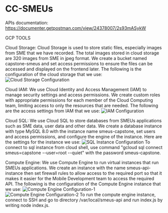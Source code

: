 # CC-SMEUs

APIs documentation: https://documenter.getpostman.com/view/24378007/2s93mASykW


GCP TOOLS

Cloud Storage:
Cloud Storage is used to store static files, especially images from SME that we have recorded. The total images stored in cloud storage are 320 images from SME in jpeg format. We create a bucket named capstone-smeus and set access permissions to ensure the files can be accessed and displayed on the frontend later. The following is the configuration of the cloud storage that we use:
![Cloud Storage Configuration](https://github.com/Skycyon/CC-SMEUs/assets/102421135/c78b1f07-8423-4a23-90fd-462c334e3ffe)

Cloud IAM:
We use Cloud Identity and Access Management (IAM) to manage security settings and access permissions. We create custom roles with appropriate permissions for each member of the Cloud Computing team, limiting access to only the resources that are needed. The following are the access settings from IAM that we use:
![IAM Configuration](https://github.com/Skycyon/CC-SMEUs/assets/102421135/3d1ddbe3-fc30-4e10-8d60-871e2b4ad5c2)

Cloud SQL:
We use Cloud SQL to store databases from SMEUs applications such as SME data, user data and other data. We create a database instance with type MySQL 8.0 with the instance name smeus-capstone, set users and access permissions, and configure the engine of the instance. Here are the settings for the instance we use:
![SQL Instance Configuration](https://github.com/Skycyon/CC-SMEUs/assets/102421135/639ba082-e40f-4273-b010-08e6709b5f60)
To connect to sql instance from cloud shell, use command "gcloud sql connect smeus=capstone  --user=root --quiet" with the password smeus-capstone.

Compute Engine:
We use Compute Engine to run virtual instances that run SMEUs applications. We create an instance with the name smeus-api-instance then set firewall rules to allow access to the required port so that it makes it easier for the Mobile Development team to access the required API. The following is the configuration of the Compute Engine instance that we use:
![Compute Engine Configuration-1](https://github.com/Skycyon/CC-SMEUs/assets/102421135/6277ef34-98ff-4d7a-bf04-578c1166242c)
![Compute Engine Configuration-2](https://github.com/Skycyon/CC-SMEUs/assets/102421135/733e99ab-d187-4e91-99fc-e013227a7526)
To run the compute engine instance, connect to SSH and go to directory /var/local/smeus-api and run index.js by writing node index.js.




